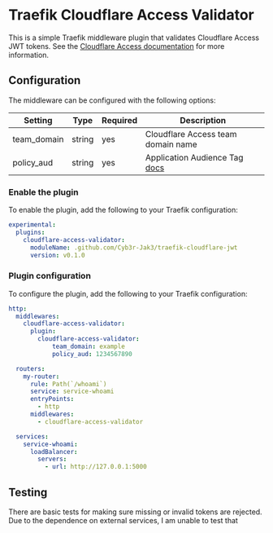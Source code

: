 # Traefik Cloudflare Access Validator

This is a simple Traefik middleware plugin that validates Cloudflare Access JWT tokens. See the [Cloudflare Access documentation](https://developers.cloudflare.com/cloudflare-one/identity/authorization-cookie/validating-json/) for more information.


## Configuration

The middleware can be configured with the following options:

| **Setting** | **Type** | **Required** | **Description**                                                                                                                                   |
|-------------|----------|--------------|---------------------------------------------------------------------------------------------------------------------------------------------------|
| team_domain | string   | yes          | Cloudflare Access team domain name                                                                                                                |
| policy_aud  | string   | yes          | Application Audience Tag [docs](https://developers.cloudflare.com/cloudflare-one/identity/authorization-cookie/validating-json/#get-your-aud-tag) |


### Enable the plugin

To enable the plugin, add the following to your Traefik configuration:

```yaml
experimental:
  plugins:
    cloudflare-access-validator:
      moduleName: .github.com/Cyb3r-Jak3/traefik-cloudflare-jwt
      version: v0.1.0
```

### Plugin configuration

To configure the plugin, add the following to your Traefik configuration:

```yaml
http:
  middlewares:
    cloudflare-access-validator:
      plugin:
        cloudflare-access-validator:
            team_domain: example
            policy_aud: 1234567890

  routers:
    my-router:
      rule: Path(`/whoami`)
      service: service-whoami
      entryPoints:
        - http
      middlewares:
        - cloudflare-access-validator

  services:
    service-whoami:
      loadBalancer:
        servers:
          - url: http://127.0.0.1:5000
```

## Testing

There are basic tests for making sure missing or invalid tokens are rejected. Due to the dependence on external services, I am unable to test that 
